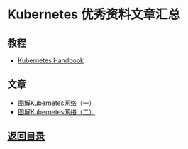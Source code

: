 # Kubernetes 优秀资料文章汇总

## 教程
* [Kubernetes Handbook](https://jimmysong.io/kubernetes-handbook/)

## 文章
* [图解Kubernetes网络（一）](http://dockone.io/article/3211)
* [图解Kubernetes网络（二）](http://dockone.io/article/3212)

## [返回目录](https://github.com/MulticsYin/MulticsDevOps/blob/master/README.md#dockerkubernetes)
